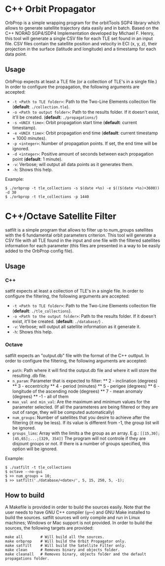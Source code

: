 # C++ Orbit Propagator

OrbProp is a simple wrapping program for the orbitTools SGP4 library which allows to generate satellite trajectory data easily and in batch. Based on the C++ NORAD SGP4/SDP4 Implementation developed by Michael F. Henry, this tool will generate a single CSV file for each TLE set found in an input file. CSV files contain the satellite position and velocity in ECI (x, y, z), their projection in the surface (latitude and longitude) and a timestamp for each data point.

## Usage

OrbProp expects at least a TLE file (or a collection of TLE's in a single file.) In order to configure the propagation, the following arguments are accepted:

* `-t <Path to TLE folder>`: Path to the Two-Line Elements collection file (**default**: `./collection.tle`).
* `-o <Path to output folder>`: Path to the results folder. If it doesn't exist, it'll be created. (**default**: `./propagations/`)
* `-s <UNIX time>`: Orbit propagation start time (**default**: current timestamp).
* `-e <UNIX time>`: Orbit propagation end time (**default**: current timestamp + 1000 minutes).
* `-p <integer>`: Number of propagation points. If set, the end time will be ignored.
* `-d <integer>`: Positive amount of seconds between each propagation point (**default**: 1 minute).
* `-v`: Verbose; will output all data points as it generates them.
* `-h`: Shows this help.

Example:

    $ ./orbprop -t tle_collections -s $(date +%s) -e $(($(date +%s)+3600)) -d 30
    $ ./orbprop -t tle_collections -p 1440

# C++/Octave Satellite Filter

satfilt is a simple program that allows to filter up to num_groups satellites with the 6 fundamental orbit parameters criterion.
This tool will generate a CSV file with all TLE found in the input and one file with the filtered satellites information for each parameter
(this files are presented in a way to be easily added to the OrbProp config file).

## Usage

### C++

satfit expects at least a collection of TLE's in a single file. In order to configure the filtering, the following arguments are accepted:

 *  `-t <Path to TLE folder>`: Path to the Two-Line Elements collection file (**default**: `./tle_collections`).
 *  `-o <Path to the output folder>`: Path to the results folder. If it doesn't exist, it'll be created. (**default**: `./database/`) .
 *  `-v`: Verbose; will output all satellite information as it generate it.
 *  `-h`: Shows this help.

### Octave

satfilt expects an "output.db" file with the format of the C++ outtput. In order to configure the filtering, the following arguments are accepted:

 * `path`: Path where it will find the output.db file and where it will store the resulting .db file.
 * `n_param`: Parameter that is expected to filter:
 ** 2  - inclination (degrees)
 ** 3  - eccentricity
 ** 4  - period (minutes)
 ** 5  - perigee (degrees)
 ** 6  - longitude of the ascending node (degrees)
 ** 7  - mean anomaly (degrees)
 ** -1 - all of them 
 * `max_val and min_val`: Are the maximum and minimum values for the parameter selected. (If all the parameteres are being filtered or they are out of range, they will be computed automatically)
 * `num_groups`: Number of satellites that you desire to achieve after the filtering (it may be less). If its value is different from -1, the group list will be ignored. 
 * `groups_lims`: Array with the limits a the group as an array. E.g.: `[[15,30];[45,65];...;[329, 354]]` The program will not controle if they are disjount groups or not. If there is a number of groups specified, this option will be ignored.

Example:

    $ ./satfilt -t tle_collections 
    $ octave --no-gui
    $ >> num_groups = 10;
    $ >> satfilt('./database/<date>/', 5, 15, 250, 5, -1);


## How to build

A Makefile is provided in order to build the sources easily. Note that the user needs to have GNU C++ compiler (`g++`) and GNU Make installed to build the sources. satfilt sources will only compile and run in Linux machines; Windows or Mac support is not provided. In order to build the sources, the following targets are provided:

    make all        # Will build all the sources.	
    make orbprop    # Will build the Orbit Propagator only.
    make satfilt    # Will build the Satellite Filter only.
    make clean      # Removes binary and objects folder.
    make cleanall   # Removes binary, objects folder and the default propagations folder.
